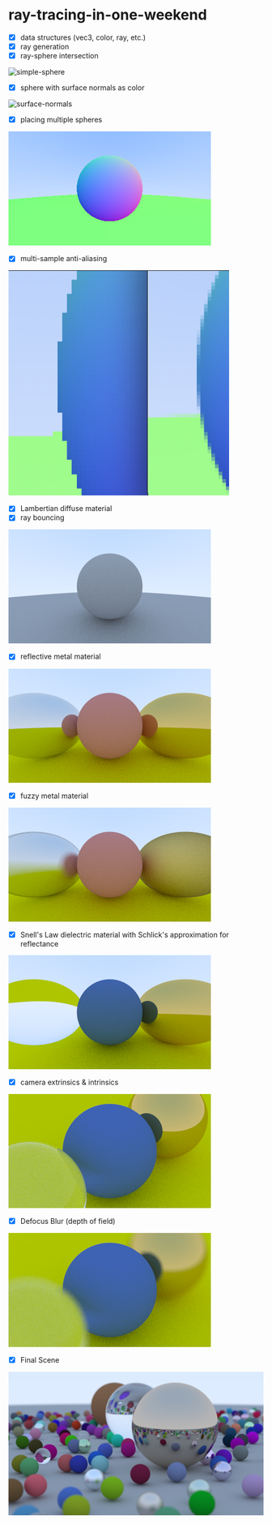 # ray-tracing-in-one-weekend

- [x] data structures (vec3, color, ray, etc.)
- [x] ray generation
- [x] ray-sphere intersection

![simple-sphere](./media/simple-sphere.png)

- [x] sphere with surface normals as color

![surface-normals](./media/norm-sphere.png)

- [x] placing multiple spheres

![multiple-spheres](./media/multi-sphere.png)

- [x] multi-sample anti-aliasing

![msaa](./media/msaa.png)

- [x] Lambertian diffuse material
- [x] ray bouncing

![lambertian](./media/diffuse.png)

- [x] reflective metal material

![metal](./media/metal.png)

- [x] fuzzy metal material

![fuzzy-metal](./media/fuzzy-metal.png)

- [x] Snell's Law dielectric material with Schlick's approximation for reflectance

![dielectric](./media/dielectric.png)

- [x] camera extrinsics & intrinsics

![camera](./media/camera.png)

- [x] Defocus Blur (depth of field)

![defocus-blur](./media/blur.png)

- [x] Final Scene

![final-scene](./media/ray-trace.png)

